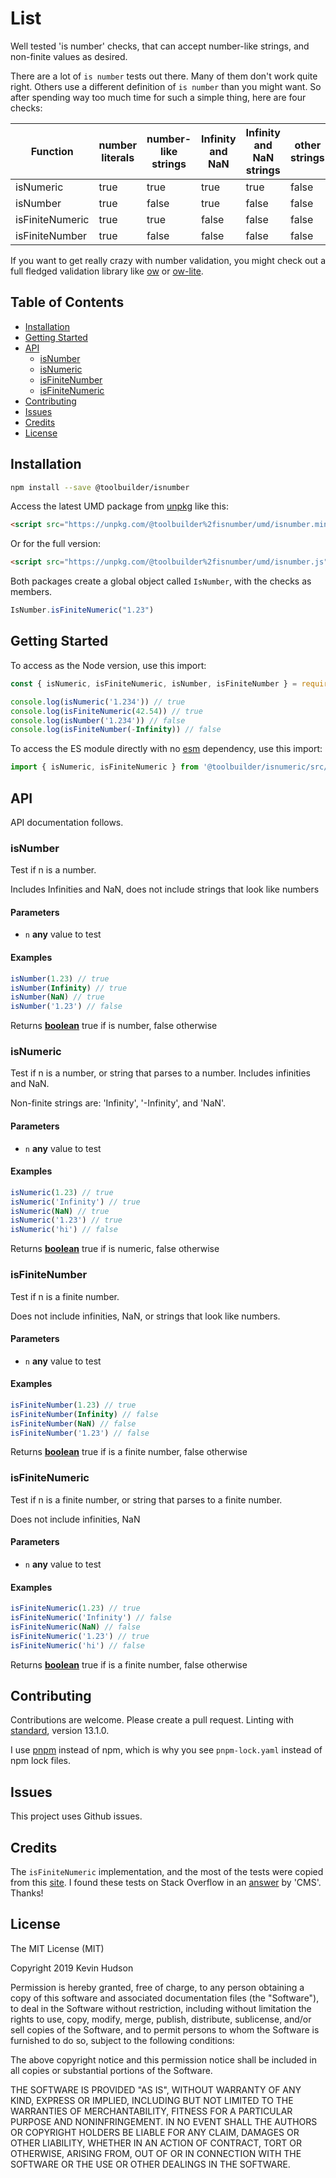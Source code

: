 # List

Well tested 'is number' checks, that can accept number-like strings, and non-finite values as desired.

There are a lot of `is number` tests out there. Many of them don't work quite right. Others use a different
definition of `is number` than you might want. So after spending way too much time for such a simple thing,
here are four checks:

|Function        |number literals|number-like strings|Infinity and NaN|Infinity and NaN strings|other strings|
|----------------|---------------|-------------------|----------------|------------------------|-------------|
|isNumeric       |true           |true               |true            |true                    |false        |
|isNumber        |true           |false              |true            |false                   |false        |
|isFiniteNumeric |true           |true               |false           |false                   |false        |
|isFiniteNumber  |true           |false              |false           |false                   |false        |

If you want to get really crazy with number validation, you might check out a full fledged validation library like
[ow](https://github.com/sindresorhus/ow) or [ow-lite](https://github.com/transitive-bullshit/ow-lite).

## Table of Contents

<!-- !toc (minlevel=2 omit="Features;Table of Contents") -->

* [Installation](#installation)
* [Getting Started](#getting-started)
* [API](#api)
  * [isNumber](#isnumber)
  * [isNumeric](#isnumeric)
  * [isFiniteNumber](#isfinitenumber)
  * [isFiniteNumeric](#isfinitenumeric)
* [Contributing](#contributing)
* [Issues](#issues)
* [Credits](#credits)
* [License](#license)

<!-- toc! -->

## Installation

```bash
npm install --save @toolbuilder/isnumber
```

Access the latest UMD package from [unpkg](https://unpkg.com) like this:

```html
<script src="https://unpkg.com/@toolbuilder%2fisnumber/umd/isnumber.min.js"></script>
```

Or for the full version:

```html
<script src="https://unpkg.com/@toolbuilder%2fisnumber/umd/isnumber.js"></script>
```

Both packages create a global object called `IsNumber`, with the checks as members.

```javascript
IsNumber.isFiniteNumeric("1.23")
```

## Getting Started

To access as the Node version, use this import:

```javascript
const { isNumeric, isFiniteNumeric, isNumber, isFiniteNumber } = require('@toolbuilder/isnumber')

console.log(isNumeric('1.234')) // true
console.log(isFiniteNumeric(42.54)) // true
console.log(isNumber('1.234')) // false
console.log(isFiniteNumber(-Infinity)) // false
```

To access the ES module directly with no [esm](https://www.npmjs.com/package/esm) dependency, use this 
import:

```javascript
import { isNumeric, isFiniteNumeric } from '@toolbuilder/isnumeric/src/isnumeric.js'
```

## API

API documentation follows.

<!-- include (api.md) -->
<!-- Generated by documentation.js. Update this documentation by updating the source code. -->

### isNumber

Test if n is a number.

Includes Infinities and NaN, does not include strings that look like numbers

#### Parameters

- `n` **any** value to test

#### Examples

```javascript
isNumber(1.23) // true
isNumber(Infinity) // true
isNumber(NaN) // true
isNumber('1.23') // false
```

Returns **[boolean][1]** true if is number, false otherwise

### isNumeric

Test if n is a number, or string that parses to a number. Includes infinities and NaN.

Non-finite strings are: 'Infinity', '-Infinity', and 'NaN'.

#### Parameters

- `n` **any** value to test

#### Examples

```javascript
isNumeric(1.23) // true
isNumeric('Infinity') // true
isNumeric(NaN) // true
isNumeric('1.23') // true
isNumeric('hi') // false
```

Returns **[boolean][1]** true if is numeric, false otherwise

### isFiniteNumber

Test if n is a finite number.

Does not include infinities, NaN, or strings that look like numbers.

#### Parameters

- `n` **any** value to test

#### Examples

```javascript
isFiniteNumber(1.23) // true
isFiniteNumber(Infinity) // false
isFiniteNumber(NaN) // false
isFiniteNumber('1.23') // false
```

Returns **[boolean][1]** true if is a finite number, false otherwise

### isFiniteNumeric

Test if n is a finite number, or string that parses to a finite number.

Does not include infinities, NaN

#### Parameters

- `n` **any** value to test

#### Examples

```javascript
isFiniteNumeric(1.23) // true
isFiniteNumeric('Infinity') // false
isFiniteNumeric(NaN) // false
isFiniteNumeric('1.23') // true
isFiniteNumeric('hi') // false
```

Returns **[boolean][1]** true if is a finite number, false otherwise

[1]: https://developer.mozilla.org/docs/Web/JavaScript/Reference/Global_Objects/Boolean
<!-- /include -->

## Contributing

Contributions are welcome. Please create a pull request. Linting with [standard](https://standardjs.com/), version 13.1.0.

I use [pnpm](https://pnpm.js.org/) instead of npm, which is why you see `pnpm-lock.yaml` instead of npm lock files.

## Issues

This project uses Github issues.

## Credits

The `isFiniteNumeric` implementation, and the most of the tests were copied from this
[site](http://run.plnkr.co/plunks/93FPpacuIcXqqKMecLdk/). I found these tests on Stack Overflow
in an [answer](https://stackoverflow.com/questions/18082/validate-decimal-numbers-in-javascript-isnumeric) by 'CMS'. Thanks!

## License

<!-- include (LICENSE) -->
The MIT License (MIT)

Copyright 2019 Kevin Hudson

Permission is hereby granted, free of charge, to any person obtaining a copy of this software and associated documentation files (the "Software"), to deal in the Software without restriction, including without limitation the rights to use, copy, modify, merge, publish, distribute, sublicense, and/or sell copies of the Software, and to permit persons to whom the Software is furnished to do so, subject to the following conditions:

The above copyright notice and this permission notice shall be included in all copies or substantial portions of the Software.

THE SOFTWARE IS PROVIDED "AS IS", WITHOUT WARRANTY OF ANY KIND, EXPRESS OR IMPLIED, INCLUDING BUT NOT LIMITED TO THE WARRANTIES OF MERCHANTABILITY, FITNESS FOR A PARTICULAR PURPOSE AND NONINFRINGEMENT. IN NO EVENT SHALL THE AUTHORS OR COPYRIGHT HOLDERS BE LIABLE FOR ANY CLAIM, DAMAGES OR OTHER LIABILITY, WHETHER IN AN ACTION OF CONTRACT, TORT OR OTHERWISE, ARISING FROM, OUT OF OR IN CONNECTION WITH THE SOFTWARE OR THE USE OR OTHER DEALINGS IN THE SOFTWARE.
<!-- /include -->
